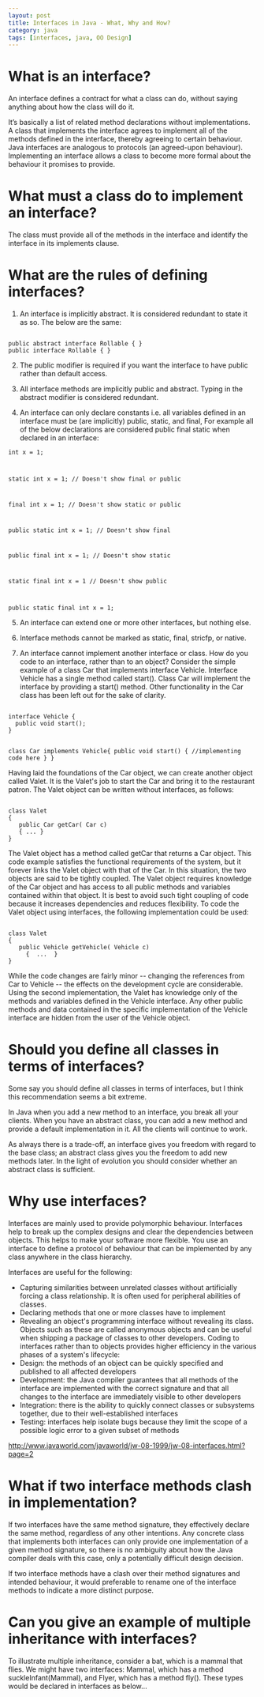 ```yaml
---
layout: post
title: Interfaces in Java - What, Why and How?
category: java
tags: [interfaces, java, OO Design]
---
```

# What is an interface?

An interface defines a contract for what a class can do, without saying anything about how the class will do it.

It’s basically a list of related method declarations without implementations. A class that implements the interface agrees to implement all of the methods defined in the interface, thereby agreeing to certain behaviour. Java interfaces are analogous to protocols (an agreed-upon behaviour). Implementing an interface allows a class to become more formal about the behaviour it promises to provide.

# What must a class do to implement an interface?

The class must provide all of the methods in the interface and identify the interface in its implements clause.

# What are the rules of defining interfaces?

1.	An interface is implicitly abstract. It is considered redundant to state it as so. The below are the same:
<code>
public abstract interface Rollable { }
public interface Rollable { }
</code>

2.	The public modifier is required if you want the interface to have public rather than default access.

3.	All interface methods are implicitly public and abstract. Typing in the abstract modifier is considered redundant.

4.	An interface can only declare constants i.e. all variables defined in an interface must be (are implicitly) public, static, and final, For example all of the below declarations are considered public final static when declared in an interface:

<code>int x = 1;

static int x = 1; // Doesn't show final or public

final int x = 1; // Doesn't show static or public

public static int x = 1; // Doesn't show final

public final int x = 1; // Doesn't show static

static final int x = 1 // Doesn't show public

public static final int x = 1;
</code>

5.	An interface can extend one or more other interfaces, but nothing else.

6.	Interface methods cannot be marked as static, final, stricfp, or native.

7.	An interface cannot implement another interface or class.
How do you code to an interface, rather than to an object?
Consider the simple example of a class Car that implements interface Vehicle. Interface Vehicle has a single method called start(). Class Car will implement the interface by providing a start() method. Other functionality in the Car class has been left out for the sake of clarity.

<code>
interface Vehicle {
  public void start();
}

class Car implements Vehicle{
   public void start()
   {
     //implementing code here
   }
}
</code>

Having laid the foundations of the Car object, we can create another object called Valet. It is the Valet's job to start the Car and bring it to the restaurant patron. The Valet object can be written without interfaces, as follows:

<code>
class Valet
{
   public Car getCar( Car c)
   { ... }
}
</code>

The Valet object has a method called getCar that returns a Car object. This code example satisfies the functional requirements of the system, but it forever links the Valet object with that of the Car. In this situation, the two objects are said to be tightly coupled. The Valet object requires knowledge of the Car object and has access to all public methods and variables contained within that object. It is best to avoid such tight coupling of code because it increases dependencies and reduces flexibility.
To code the Valet object using interfaces, the following implementation could be used:

<code>
class Valet
{
   public Vehicle getVehicle( Vehicle c)
	 {  ...  }
}
</code>

While the code changes are fairly minor -- changing the references from Car to Vehicle -- the effects on the development cycle are considerable. Using the second implementation, the Valet has knowledge only of the methods and variables defined in the Vehicle interface. Any other public methods and data contained in the specific implementation of the Vehicle interface are hidden from the user of the Vehicle object.

# Should you define all classes in terms of interfaces?

Some say you should define all classes in terms of interfaces, but I think this recommendation seems a bit extreme.

In Java when you add a new method to an interface, you break all your clients. When you have an abstract class, you can add a new method and provide a default implementation in it. All the clients will continue to work.

As always there is a trade-off, an interface gives you freedom with regard to the base class; an abstract class gives you the freedom to add new methods later. In the light of evolution you should consider whether an abstract class is sufficient.

# Why use interfaces?

Interfaces are mainly used to provide polymorphic behaviour. Interfaces help to break up the complex designs and clear the dependencies between objects. This helps to make your software more flexible. You use an interface to define a protocol of behaviour that can be implemented by any class anywhere in the class hierarchy.

Interfaces are useful for the following:

-	Capturing similarities between unrelated classes without artificially forcing a class relationship. It is often used for peripheral abilities of classes.
-	Declaring methods that one or more classes have to implement
-	Revealing an object's programming interface without revealing its class. Objects such as these are called anonymous objects and can be useful when shipping a package of classes to other developers.
Coding to interfaces rather than to objects provides higher efficiency in the various phases of a system's lifecycle:
-	Design: the methods of an object can be quickly specified and published to all affected developers
-	Development: the Java compiler guarantees that all methods of the interface are implemented with the correct signature and that all changes to the interface are immediately visible to other developers
-	Integration: there is the ability to quickly connect classes or subsystems together, due to their well-established interfaces
-	Testing: interfaces help isolate bugs because they limit the scope of a possible logic error to a given subset of methods

http://www.javaworld.com/javaworld/jw-08-1999/jw-08-interfaces.html?page=2

# What if two interface methods clash in implementation?

If two interfaces have the same method signature, they effectively declare the same method, regardless of any other intentions. Any concrete class that implements both interfaces can only provide one implementation of a given method signature, so there is no ambiguity about how the Java compiler deals with this case, only a potentially difficult design decision.

If two interface methods have a clash over their method signatures and intended behaviour, it would preferable to rename one of the interface methods to indicate a more distinct purpose.

# Can you give an example of multiple inheritance with interfaces?

To illustrate multiple inheritance, consider a bat, which is a mammal that flies. We might have two interfaces: Mammal, which has a method suckleInfant(Mammal), and Flyer, which has a method fly(). These types would be declared in interfaces as below...
